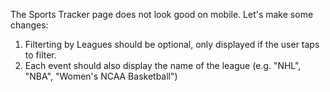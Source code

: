 The Sports Tracker page does not look good on mobile. Let's make some changes:
1. Filterting by Leagues should be optional, only displayed if the user taps to filter. 
2. Each event should also display the name of the league (e.g. "NHL", "NBA", "Women's NCAA Basketball")
